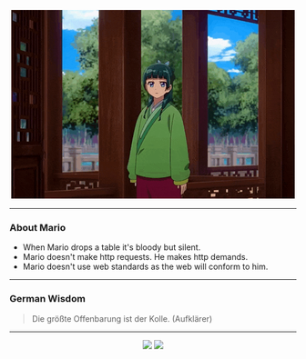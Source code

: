 <p align="center">
  <img src="assets/maomao.gif" />
</p>

---

### About Mario
- When Mario drops a table it's bloody but silent.
- Mario doesn't make http requests. He makes http demands.
- Mario doesn't use web standards as the web will conform to him.

---

### German Wisdom
> Die größte Offenbarung ist der Kolle. (Aufklärer)

---

<p align="center">
  <a>
    <img height="180em" src="https://github-readme-stats-eight-theta.vercel.app/api?username=Torfkopp&show_icons=true&theme=dark&include_all_commits=true&count_private=true"/>
  </a>
  <a href="https://github.com/Torfkopp?tab=repositories">
    <img height="180em" src="https://github-readme-stats-eight-theta.vercel.app/api/top-langs/?username=torfkopp&layout=compact&theme=dark&langs_count=8&hide=java"/>
  </a>
</p>
